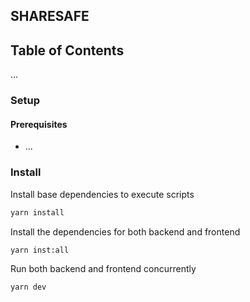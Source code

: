 ## SHARESAFE

## Table of Contents

...

### Setup

#### Prerequisites

- ...

### Install

Install base dependencies to execute scripts

```bash
yarn install
```

Install the dependencies for both backend and frontend

```bash
yarn inst:all
```

Run both backend and frontend concurrently

```bash
yarn dev
```
